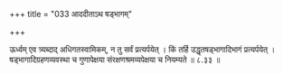 +++
title = "033 आददीताऽथ षड्भागम्"

+++

ऊर्ध्वम् एव त्र्यब्दाद् अधिगतस्वामिकम्, न तु सर्वं प्रत्यर्पयेत् । किं तर्हि उद्धृतषड्भागादिभागं प्रत्यर्पयेत् । षड्भागादिग्रहणव्यवस्था च गुणापेक्षया संरक्षणश्रमव्यपेक्षया च नियम्यते ॥ ८.३३ ॥